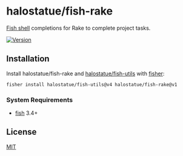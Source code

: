 # halostatue/fish-rake

[Fish shell][shell] completions for Rake to complete project tasks.

[![Version][version]][release]

## Installation

Install halostatue/fish-rake and [halostatue/fish-utils][fish-utils] with
[fisher][fisher]:

```fish
fisher install halostatue/fish-utils@v4 halostatue/fish-rake@v1
```

### System Requirements

- [fish][fish] 3.4+

## License

[MIT](LICENCE.md)

[shell]: https://fishshell.com 'friendly interactive shell'
[version]: https://img.shields.io/github/tag/halostatue/fish-kiex.svg?label=Version
[release]: https://github.com/halostatue/fish-kiex/releases
[fisher]: https://github.com/jorgebucaran/fisher
[fish]: https://github.com/fish-shell/fish-shell
[fish-utils]: https://github.com/halostatue/fish-utils
